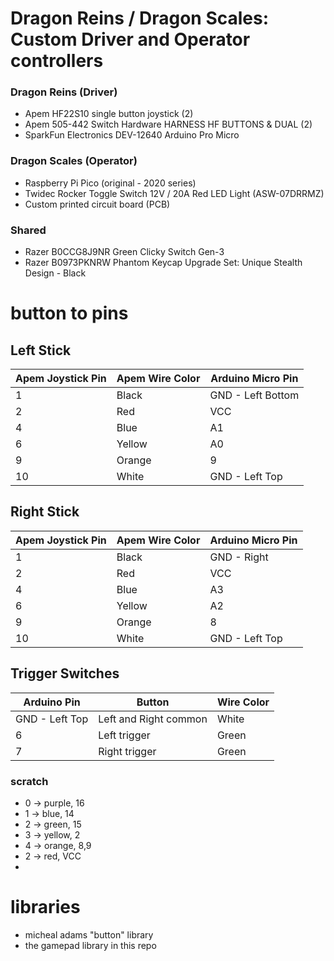 # Dragon Reins / Dragon Scales: Custom Driver and Operator controllers
### Dragon Reins (Driver)
- Apem HF22S10 single button joystick (2)
- Apem 505-442 Switch Hardware HARNESS HF BUTTONS & DUAL (2) 
- SparkFun Electronics DEV-12640 Arduino Pro Micro

### Dragon Scales (Operator)
- Raspberry Pi Pico (original - 2020 series)
- Twidec Rocker Toggle Switch 12V / 20A Red LED Light (ASW-07DRRMZ)
- Custom printed circuit board (PCB)

### Shared
- Razer B0CCG8J9NR Green Clicky Switch Gen-3
- Razer B0973PKNRW Phantom Keycap Upgrade Set: Unique Stealth Design - Black
# button to pins

## Left Stick
| Apem Joystick Pin | Apem Wire Color | Arduino Micro Pin |
| ----------------- | --------------- | ----------------- |
| 1 | Black | GND - Left Bottom |
| 2 | Red | VCC |
| 4 | Blue | A1 |
| 6 | Yellow | A0 |
| 9 | Orange | 9 |
| 10 | White | GND - Left Top |

## Right Stick
| Apem Joystick Pin | Apem Wire Color | Arduino Micro Pin |
| ----------------- | --------------- | ----------------- |
| 1 | Black | GND  - Right | 
| 2 | Red | VCC |
| 4 | Blue | A3 |
| 6 | Yellow | A2 |
| 9 | Orange | 8 |
| 10 | White | GND - Left Top |

## Trigger Switches
| Arduino Pin | Button | Wire Color |
| ----------- | ------ | ------- |
| GND - Left Top | Left and Right common | White |
| 6 | Left trigger | Green |
| 7 | Right trigger | Green |





### scratch
- 0 -> purple, 16
- 1 -> blue, 14
- 2 -> green, 15
- 3 -> yellow, 2
- 4 -> orange, 8,9
- 2 -> red, VCC
- 


# libraries
- micheal adams "button" library
- the gamepad library in this repo
